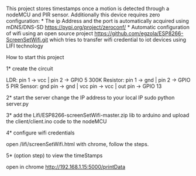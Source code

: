This project stores timestamps once a motion is detected through a nodeMCU and PIR sensor. Additionally this device requires zero configuration:
	* The ip Address and the port is automatically  acquired using mDNS/DNS-SD 
	https://pypi.org/project/zeroconf/
	 * Automatic configuration of wifi using an open source project https://github.com/egzola/ESP8266-ScreenSetWifi.git which tries to transfer wifi credential to iot devices using LIFI technology 

   

How to start this project



1*  create the circuit 

LDR: pin 1 -> vcc | pin 2 -> GPIO 5 
300K Resistor: pin 1 -> gnd | pin 2 -> GPIO 5
PIR Sensor: gnd pin -> gnd | vcc pin -> vcc | out pin -> GPIO 13

2*  start the server 
change the IP address to your local IP 
sudo python server.py

3* add the Lifi/ESP8266-screenSetWifi-master.zip lib to arduino
and upload the client/client.ino code to the nodeMCU

4* configure wifi credentials 

open /lifi/screenSetWifi.html with chrome, follow the steps.

5* (option step) to view the timeStamps 

open in chrome http://192.168.1.15:5000/printData
